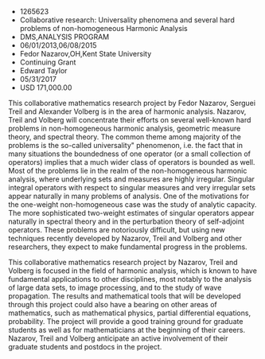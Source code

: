
* 1265623
* Collaborative research: Universality phenomena and several hard problems of non-homogeneous Harmonic Analysis
* DMS,ANALYSIS PROGRAM
* 06/01/2013,06/08/2015
* Fedor Nazarov,OH,Kent State University
* Continuing Grant
* Edward Taylor
* 05/31/2017
* USD 171,000.00

This collaborative mathematics research project by Fedor Nazarov, Serguei Treil
and Alexander Volberg is in the area of harmonic analysis. Nazarov, Treil and
Volberg will concentrate their efforts on several well-known hard problems in
non-homogeneous harmonic analysis, geometric measure theory, and spectral
theory. The common theme among majority of the problems is the so-called
universality" phenomenon, i.e. the fact that in many situations the boundedness
of one operator (or a small collection of operators) implies that a much wider
class of operators is bounded as well. Most of the problems lie in the realm of
the non-homogeneous harmonic analysis, where underlying sets and measures are
highly irregular. Singular integral operators with respect to singular measures
and very irregular sets appear naturally in many problems of analysis. One of
the motivations for the one-weight non-homogeneous case was the study of
analytic capacity. The more sophisticated two-weight estimates of singular
operators appear naturally in spectral theory and in the perturbation theory of
self-adjoint operators. These problems are notoriously difficult, but using new
techniques recently developed by Nazarov, Treil and Volberg and other
researchers, they expect to make fundamental progress in the problems.

This collaborative mathematics research project by Nazarov, Treil and Volberg is
focused in the field of harmonic analysis, which is known to have fundamental
applications to other disciplines, most notably to the analysis of large data
sets, to image processing, and to the study of wave propagation. The results and
mathematical tools that will be developed through this project could also have a
bearing on other areas of mathematics, such as mathematical physics, partial
differential equations, probability. The project will provide a good training
ground for graduate students as well as for mathematicians at the beginning of
their careers. Nazarov, Treil and Volberg anticipate an active involvement of
their graduate students and postdocs in the project.
